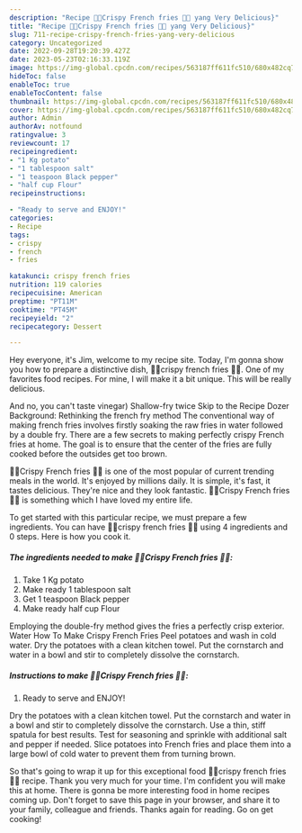 ```yaml
---
description: "Recipe 🍟🍟Crispy French fries 🍟🍟 yang Very Delicious}"
title: "Recipe 🍟🍟Crispy French fries 🍟🍟 yang Very Delicious}"
slug: 711-recipe-crispy-french-fries-yang-very-delicious
category: Uncategorized
date: 2022-09-28T19:20:39.427Z
date: 2023-05-23T02:16:33.119Z
image: https://img-global.cpcdn.com/recipes/563187ff611fc510/680x482cq70/crispy-french-fries-recipe-main-photo.jpg
hideToc: false
enableToc: true
enableTocContent: false
thumbnail: https://img-global.cpcdn.com/recipes/563187ff611fc510/680x482cq70/crispy-french-fries-recipe-main-photo.jpg
cover: https://img-global.cpcdn.com/recipes/563187ff611fc510/680x482cq70/crispy-french-fries-recipe-main-photo.jpg
author: Admin
authorAv: notfound
ratingvalue: 3
reviewcount: 17
recipeingredient:
- "1 Kg potato"
- "1 tablespoon salt"
- "1 teaspoon Black pepper"
- "half cup Flour"
recipeinstructions:

- "Ready to serve and ENJOY!"
categories:
- Recipe
tags:
- crispy
- french
- fries

katakunci: crispy french fries 
nutrition: 119 calories
recipecuisine: American
preptime: "PT11M"
cooktime: "PT45M"
recipeyield: "2"
recipecategory: Dessert

---
```



Hey everyone, it's Jim, welcome to my recipe site. Today, I'm gonna show you how to prepare a distinctive dish, 🍟🍟crispy french fries 🍟🍟. One of my favorites food recipes. For mine, I will make it a bit unique. This will be really delicious.

And no, you can&#39;t taste vinegar) Shallow-fry twice Skip to the Recipe Dozer Background: Rethinking the french fry method The conventional way of making french fries involves firstly soaking the raw fries in water followed by a double fry. There are a few secrets to making perfectly crispy French fries at home. The goal is to ensure that the center of the fries are fully cooked before the outsides get too brown.

🍟🍟Crispy French fries 🍟🍟 is one of the most popular of current trending meals in the world. It's enjoyed by millions daily. It is simple, it's fast, it tastes delicious. They're nice and they look fantastic. 🍟🍟Crispy French fries 🍟🍟 is something which I have loved my entire life.


To get started with this particular recipe, we must prepare a few ingredients. You can have 🍟🍟crispy french fries 🍟🍟 using 4 ingredients and 0 steps. Here is how you cook it.

<!--inarticleads1-->

##### The ingredients needed to make 🍟🍟Crispy French fries 🍟🍟:

1. Take 1 Kg potato
1. Make ready 1 tablespoon salt
1. Get 1 teaspoon Black pepper
1. Make ready half cup Flour


Employing the double-fry method gives the fries a perfectly crisp exterior. Water How To Make Crispy French Fries Peel potatoes and wash in cold water. Dry the potatoes with a clean kitchen towel. Put the cornstarch and water in a bowl and stir to completely dissolve the cornstarch. 

<!--inarticleads2-->

##### Instructions to make 🍟🍟Crispy French fries 🍟🍟:


1. Ready to serve and ENJOY!

Dry the potatoes with a clean kitchen towel. Put the cornstarch and water in a bowl and stir to completely dissolve the cornstarch. Use a thin, stiff spatula for best results. Test for seasoning and sprinkle with additional salt and pepper if needed. Slice potatoes into French fries and place them into a large bowl of cold water to prevent them from turning brown. 

So that's going to wrap it up for this exceptional food 🍟🍟crispy french fries 🍟🍟 recipe. Thank you very much for your time. I'm confident you will make this at home. There is gonna be more interesting food in home recipes coming up. Don't forget to save this page in your browser, and share it to your family, colleague and friends. Thanks again for reading. Go on get cooking!
